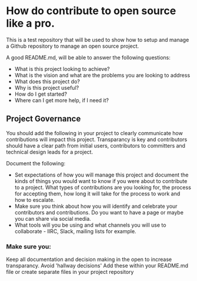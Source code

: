 # How do contribute to open source like a pro.

This is a test repository that will be used to show how to setup and manage a Github repository to manage an open source project.

A good README.md, will be able to answer the following questions:
* What is this project looking to achieve? 
* What is the vision and what are the problems you are looking to address
* What does this project do?
* Why is this project useful?
* How do I get started?
* Where can I get more help, if I need it?


## Project Governance

You should add the following in your project to clearly communicate how contributions will impact this project. Transparancy is key and contributors should have a clear path from initial users, contributors to committers and technical design leads for a project.

Document the following:

* Set expectations of how you will manage this project and document the kinds of things you would want to know if you were about to contribute to a project. What types of contributions are you looking for, the process for accepting them, how long it will take for the process to work and how to escalate.
* Make sure you think about how you will identify and celebrate your contributors and contributions. Do you want to have a page or maybe you can share via social media.
* What tools will you be using and what channels you will use to collaborate - IIRC, Slack, mailing lists for example.

### Make sure you:
Keep all documentation and decision making in the open to increase transparancy. Avoid 'hallway decisions'
Add these within your README.md file or create separate files in your project repository
